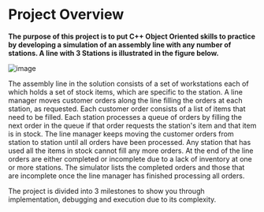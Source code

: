 # Project Overview

**The purpose of this project is to put C++ Object Oriented skills to practice by developing a simulation of an assembly line with any number of stations. A line with 3 Stations is illustrated in the figure below.**

![image](https://github.com/emyildirim/BTP305/assets/105301175/7110e3f9-ac52-4605-86f2-05a358464f39)

The assembly line in the solution consists of a set of workstations each of which holds a set of stock items, which are specific to the station. A line manager moves customer orders along the line filling the orders at each station, as requested. Each customer order consists of a list of items that need to be filled. Each station processes a queue of orders by filling the next order in the queue if that order requests the station's item and that item is in stock. The line manager keeps moving the customer orders from station to station until all orders have been processed. Any station that has used all the items in stock cannot fill any more orders. At the end of the line orders are either completed or incomplete due to a lack of inventory at one or more stations. The simulator lists the completed orders and those that are incomplete once the line manager has finished processing all orders.

The project is divided into 3 milestones to show you through implementation, debugging and execution due to its complexity.
